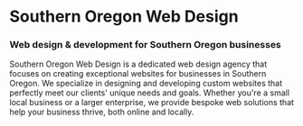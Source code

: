 # Southern Oregon Web Design
### Web design & development for Southern Oregon businesses

Southern Oregon Web Design is a dedicated web design agency that focuses on creating exceptional websites for businesses in Southern Oregon. 
We specialize in designing and developing custom websites that perfectly meet our clients' unique needs and goals. 
Whether you're a small local business or a larger enterprise, we provide bespoke web solutions that help your business thrive, both online and locally.
